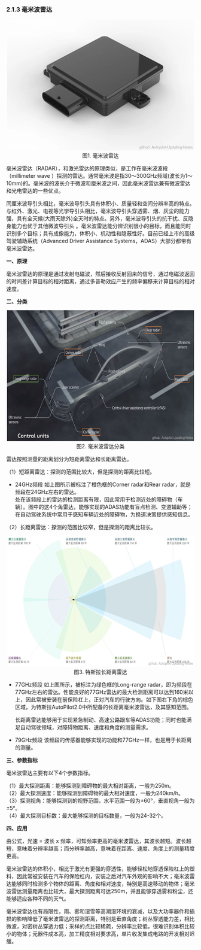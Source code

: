 ### 2.1.3 毫米波雷达
<div align=center>
<img src="./imgs/2.1.3.1.jpg" width="500" height="350"> 
</div>
<div align=center>图1. 毫米波雷达 </div>

毫米波雷达（RADAR），和激光雷达的原理类似，是工作在毫米波波段（millimeter wave ）探测的雷达。通常毫米波是指30～300GHz频域(波长为1～10mm)的。毫米波的波长介于微波和厘米波之间，因此毫米波雷达兼有微波雷达和光电雷达的一些优点。

同厘米波导引头相比，毫米波导引头具有体积小、质量轻和空间分辨率高的特点。与红外、激光、电视等光学导引头相比，毫米波导引头穿透雾、烟、灰尘的能力强，具有全天候(大雨天除外)全天时的特点。另外，毫米波导引头的抗干扰、反隐身能力也优于其他微波导引头 。毫米波雷达能分辨识别很小的目标，而且能同时识别多个目标；具有成像能力，体积小、机动性和隐蔽性好。目前已经上市的高级驾驶辅助系统（Advanced Driver Assistance Systems，ADAS）大部分都带有毫米波雷达。

**一、原理**

毫米波雷达的原理是通过发射电磁波，然后接收反射回来的信号，通过电磁波返回的时间差计算目标的相对距离，通过多普勒效应产生的频率偏移来计算目标的相对速度。

**二、分类**

<div align=center>
<img src="./imgs/2.1.3.2.jpg" width="500" height="350"> 
</div>
<div align=center>图2. 毫米波雷达分类 </div>
   
雷达按照测量的距离划分为短距离雷达和长距离雷达。

（1）短距离雷达：探测的范围比较大，但是探测的距离比较短。
- 24GHz频段
    如上图所示被标注了橙色框的Corner radar和Rear radar，就是频段在24GHz左右的雷达。<br>
    处在该频段上的雷达的检测距离有限，因此常用于检测近处的障碍物（车辆）。图中的这4个角雷达，能够实现的ADAS功能有盲点检测、变道辅助等；在自动驾驶系统中常用于感知车辆近处的障碍物，为换道决策提供感知信息。

（2）长距离雷达：探测的范围比较窄，但是探测的距离比较长。
<div align=center>
<img src="./imgs/2.1.3.3.jpg" width="500" height="350"> 
</div>
<div align=center>图3. 特斯拉长距离雷达 </div>

- 77GHz频段
    如上图所示，被标注为绿色框的Long-range radar，即为频段在77GHz左右的雷达。性能良好的77GHz雷达的最大检测距离可以达到160米以上，因此常被安装在前保险杠上，正对汽车的行驶方向。如下图右下角的棕色区域，为特斯拉AutoPilot2.0中所配备的长距离毫米波雷达，及其感知范围。

    长距离雷达能够用于实现紧急制动、高速公路跟车等ADAS功能；同时也能满足自动驾驶领域，对障碍物距离、速度和角度的测量需求。

- 79GHz频段
    该频段的传感器能够实现的功能和77GHz一样，也是用于长距离的测量。

**三、参数指标**

毫米波雷达主要有以下4个参数指标。

（1）最大探测距离：能够探测到障碍物的最大相对距离，一般为250m。 \
（2）最大探测速度：能够探测到障碍物的最大相对速度，一般为240km/h。 \
（3）探测视角：能够探测到的视野范围，水平范围一般为±60°，垂直视角一般为±5°。 \
（4）最大探测目标数：最大能够探测的目标数量，一般为24-32个。

**四、应用**

由公式，光速 = 波长 x 频率，可知频率更高的毫米波雷达，其波长越短。波长越短，意味着分辨率越高；而分辨率越高，意味着在距离、速度、角度上的测量精度更高。

毫米波雷达的体积小，相比于激光有更强的穿透性，能够轻松地穿透保险杠上的塑料，因此常被安装在汽车的保险杠内，安装之后对汽车外观的影响不大；毫米波雷达能够同时检测多个物体的距离、角度和相对速度，特别是高速移动的物体；毫米波雷达测量距离也比较大，最大探测距离可达250m，并且能够穿透雾和粉尘，还能够适应各种不同的天气。

毫米波雷达也有局限性，雨、雾和湿雪等高潮湿环境的衰减，以及大功率器件和插损的影响降低了毫米波雷达的探测距离，特别是垂直角度；树丛穿透能力差，相比微波，对密树丛穿透力低；采样的点比较稀疏，分辨率比较低，很难识别体积比较小的物体；元器件成本高，加工精度相对要求高，单片收发集成电路的开发相对迟缓。